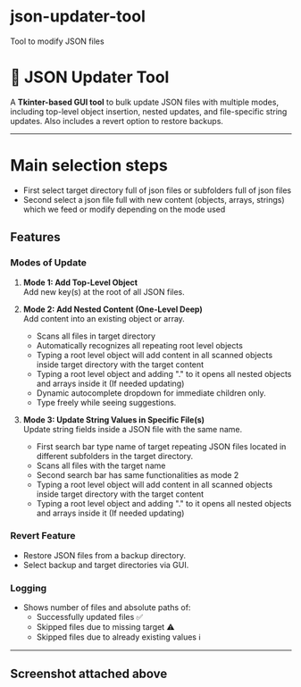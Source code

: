 # json-updater-tool
Tool to modify JSON files


# 🔧 JSON Updater Tool

A **Tkinter-based GUI tool** to bulk update JSON files with multiple modes, including top-level object insertion, nested updates, and file-specific string updates. Also includes a revert option to restore backups.  

---
# Main selection steps
- First select target directory full of json files or subfolders full of json files
- Second select a json file full with new content (objects, arrays, strings) which we feed or modify depending on the mode used

## Features

### **Modes of Update**
1. **Mode 1: Add Top-Level Object**  
   Add new key(s) at the root of all JSON files.

2. **Mode 2: Add Nested Content (One-Level Deep)**  
   Add content into an existing object or array.
   - Scans all files in target directory
   - Automatically recognizes all repeating root level objects
   - Typing a root level object will add content in all scanned objects inside target directory with the target content
   - Typing a root level object and adding "." to it opens all nested objects and arrays inside it (If needed updating) 
   - Dynamic autocomplete dropdown for immediate children only.  
   - Type freely while seeing suggestions.

4. **Mode 3: Update String Values in Specific File(s)**  
   Update string fields inside a JSON file with the same name.  
   - First search bar type name of target repeating JSON files located in different subfolders in the target directory.
   - Scans all files with the target name
   - Second search bar has same functionalities as mode 2
   - Typing a root level object will add content in all scanned objects inside target directory with the target content
   - Typing a root level object and adding "." to it opens all nested objects and arrays inside it (If needed updating) 

### **Revert Feature**
- Restore JSON files from a backup directory.  
- Select backup and target directories via GUI.  

### **Logging**
- Shows number of files and absolute paths of:  
  - Successfully updated files ✅  
  - Skipped files due to missing target ⚠️  
  - Skipped files due to already existing values ℹ️  

---

## Screenshot attached above
